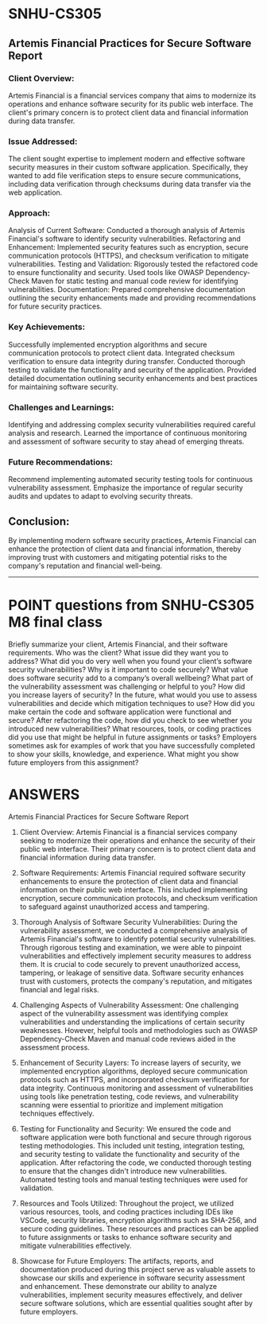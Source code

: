# SNHU-CS305

## Artemis Financial Practices for Secure Software Report
### Client Overview:
Artemis Financial is a financial services company that aims to modernize its operations and enhance software security for its public web interface. The client's primary concern is to protect client data and financial information during data transfer.

### Issue Addressed:
The client sought expertise to implement modern and effective software security measures in their custom software application. Specifically, they wanted to add file verification steps to ensure secure communications, including data verification through checksums during data transfer via the web application.

### Approach:

Analysis of Current Software: Conducted a thorough analysis of Artemis Financial's software to identify security vulnerabilities.
Refactoring and Enhancement: Implemented security features such as encryption, secure communication protocols (HTTPS), and checksum verification to mitigate vulnerabilities.
Testing and Validation: Rigorously tested the refactored code to ensure functionality and security. Used tools like OWASP Dependency-Check Maven for static testing and manual code review for identifying vulnerabilities.
Documentation: Prepared comprehensive documentation outlining the security enhancements made and providing recommendations for future security practices.
### Key Achievements:

Successfully implemented encryption algorithms and secure communication protocols to protect client data.
Integrated checksum verification to ensure data integrity during transfer.
Conducted thorough testing to validate the functionality and security of the application.
Provided detailed documentation outlining security enhancements and best practices for maintaining software security.
### Challenges and Learnings:

Identifying and addressing complex security vulnerabilities required careful analysis and research.
Learned the importance of continuous monitoring and assessment of software security to stay ahead of emerging threats.
### Future Recommendations:

Recommend implementing automated security testing tools for continuous vulnerability assessment.
Emphasize the importance of regular security audits and updates to adapt to evolving security threats.
## Conclusion:
By implementing modern software security practices, Artemis Financial can enhance the protection of client data and financial information, thereby improving trust with customers and mitigating potential risks to the company's reputation and financial well-being.


-----------------------------

# POINT questions from SNHU-CS305 M8 final class

Briefly summarize your client, Artemis Financial, and their software requirements. Who was the client? What issue did they want you to address?
What did you do very well when you found your client’s software security vulnerabilities? Why is it important to code securely? What value does software security add to a company’s overall wellbeing?
What part of the vulnerability assessment was challenging or helpful to you?
How did you increase layers of security? In the future, what would you use to assess vulnerabilities and decide which mitigation techniques to use?
How did you make certain the code and software application were functional and secure? After refactoring the code, how did you check to see whether you introduced new vulnerabilities?
What resources, tools, or coding practices did you use that might be helpful in future assignments or tasks?
Employers sometimes ask for examples of work that you have successfully completed to show your skills, knowledge, and experience. What might you show future employers from this assignment?

# ANSWERS
Artemis Financial Practices for Secure Software Report
1. Client Overview:
Artemis Financial is a financial services company seeking to modernize their operations and enhance the security of their public web interface. Their primary concern is to protect client data and financial information during data transfer.

2. Software Requirements:
Artemis Financial required software security enhancements to ensure the protection of client data and financial information on their public web interface. This included implementing encryption, secure communication protocols, and checksum verification to safeguard against unauthorized access and tampering.

3. Thorough Analysis of Software Security Vulnerabilities:
During the vulnerability assessment, we conducted a comprehensive analysis of Artemis Financial's software to identify potential security vulnerabilities. Through rigorous testing and examination, we were able to pinpoint vulnerabilities and effectively implement security measures to address them. It is crucial to code securely to prevent unauthorized access, tampering, or leakage of sensitive data. Software security enhances trust with customers, protects the company's reputation, and mitigates financial and legal risks.

4. Challenging Aspects of Vulnerability Assessment:
One challenging aspect of the vulnerability assessment was identifying complex vulnerabilities and understanding the implications of certain security weaknesses. However, helpful tools and methodologies such as OWASP Dependency-Check Maven and manual code reviews aided in the assessment process.

5. Enhancement of Security Layers:
To increase layers of security, we implemented encryption algorithms, deployed secure communication protocols such as HTTPS, and incorporated checksum verification for data integrity. Continuous monitoring and assessment of vulnerabilities using tools like penetration testing, code reviews, and vulnerability scanning were essential to prioritize and implement mitigation techniques effectively.

6. Testing for Functionality and Security:
We ensured the code and software application were both functional and secure through rigorous testing methodologies. This included unit testing, integration testing, and security testing to validate the functionality and security of the application. After refactoring the code, we conducted thorough testing to ensure that the changes didn't introduce new vulnerabilities. Automated testing tools and manual testing techniques were used for validation.

7. Resources and Tools Utilized:
Throughout the project, we utilized various resources, tools, and coding practices including IDEs like VSCode, security libraries, encryption algorithms such as SHA-256, and secure coding guidelines. These resources and practices can be applied to future assignments or tasks to enhance software security and mitigate vulnerabilities effectively.

8. Showcase for Future Employers:
The artifacts, reports, and documentation produced during this project serve as valuable assets to showcase our skills and experience in software security assessment and enhancement. These demonstrate our ability to analyze vulnerabilities, implement security measures effectively, and deliver secure software solutions, which are essential qualities sought after by future employers.


